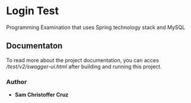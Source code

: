 # Login Test

Programming Examination that uses Spring technology stack and MySQL

## Documentaton

To read more about the project documentation, you can acces */test/v2/swagger-ui.html* after building and running this project.

### Author

* **Sam Christoffer Cruz**

